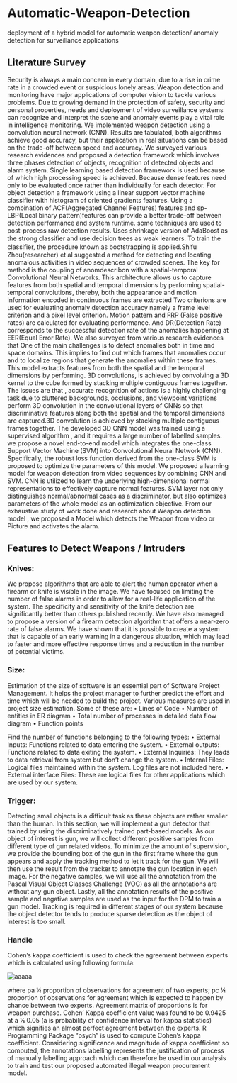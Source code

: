 # Automatic-Weapon-Detection
deployment of a hybrid model for automatic weapon detection/ anomaly detection for surveillance applications

## Literature Survey
Security is always a main concern in every domain, due to a rise in crime rate in a crowded event or suspicious lonely areas. Weapon detection and monitoring have major applications of computer vision to tackle various problems. Due to growing demand in the protection of safety, security and personal properties, needs and deployment of video surveillance systems can recognize and interpret the scene and anomaly events play a vital role in intelligence monitoring. We implemented weapon detection using a convolution neural network (CNN). Results are tabulated, both algorithms achieve good accuracy, but their application in real situations can be based on the trade-off between speed and accuracy. 
We surveyed various research evidences and proposed a detection framework which involves three phases detection of objects, recognition of detected objects and alarm system. Single learning based detection framework is used because of  which high  processing speed is achieved. Because dense features need only to  be  evaluated  once  rather  than individually  for  each  detector.  For object detection a framework using a linear support vector machine  classifier  with  histogram  of  oriented  gradients features. Using a combination of ACF(Aggregated Channel Features)  features  and  sp-  LBP(Local  binary pattern)features  can  provide  a  better  trade-off  between detection  performance  and  system  runtime. some techniques are used to post-process raw detection results.  Uses  shrinkage  version  of  AdaBoost  as  the strong classiﬁer and use decision trees as weak learners. 
To train the classiﬁer, the procedure known as bootstrapping is applied.Shifu Zhou(researcher) et al suggested  a method for detecting  and locating anomalous activities in video sequences of crowded scenes. The key for method is the coupling of anomdescribon with a spatial-temporal Convolutional Neural Networks. This architecture allows us to capture features from both spatial and temporal dimensions by performing spatial-temporal convolutions,  thereby,  both  the  appearance  and  motion information  encoded in continuous  frames are  extracted Two criterions are used for evaluating anomaly detection accuracy namely a frame level criterion and a pixel level criterion. Motion pattern and FRP (False  positive  rates)  are  calculated  for  evaluating performance. And  DR(Detection Rate) corresponds  to the successful  detection  rate  of  the  anomalies  happening  at EER(Equal Error Rate). 
We also surveyed from various research evidences that  One of the main challenges is to detect anomalies both in time and space domains. This implies to find out which frames that anomalies occur and to localize regions that generate the anomalies within these frames. This model  extracts features from  both  the  spatial  and  the  temporal  dimensions  by performing. 3D convolutions, is achieved by convolving a 3D kernel to the cube formed by stacking multiple contiguous frames together. The issues  are that , accurate  recognition of actions  is  a  highly  challenging  task  due  to  cluttered backgrounds, occlusions, and viewpoint variations perform 3D convolution in the convolutional layers of CNNs so that discriminative  features  along  both  the  spatial  and  the temporal  dimensions  are  captured.3D  convolution  is achieved by stacking multiple contiguous frames together. The  developed  3D  CNN  model  was  trained  using  a supervised  algorithm ,  and  it  requires  a large  number of labelled samples. we propose a novel end-to-end model which integrates the one-class Support Vector Machine (SVM) into Convolutional Neural Network (CNN). Specifically, the robust loss function derived from the one-class SVM  is proposed  to optimize  the parameters  of this model. We proposed a learning  model  for  weapon  detection  from video sequences by combining CNN and SVM. CNN is utilized to learn the underlying high-dimensional normal representations to effectively capture normal features. SVM layer  not  only distinguishes  normal/abnormal cases as  a discriminator, but also optimizes parameters of the whole model as an optimization objective.
From our exhaustive study of work done and research about Weapon detection model , we proposed a Model which detects the Weapon from video or Picture and activates the alarm.


## Features to Detect Weapons / Intruders
### Knives: 
We propose algorithms that are able to alert the human operator when a firearm or knife is visible in the image. We have focused on limiting the number of false alarms in order to allow for a real-life application of the system. The specificity and sensitivity of the knife detection are significantly better than others published recently. We have also managed to propose a version of a firearm detection algorithm that offers a near-zero rate of false alarms. We have shown that it is possible to create a system that is capable of an early warning in a dangerous situation, which may lead to faster and more effective response times and a reduction in the number of potential victims.

### Size:
Estimation of the size of software is an essential part of Software Project Management. It helps the project manager to further predict the effort and time which will be needed to build the project. Various measures are used in project size estimation. Some of these are:
•	Lines of Code
•	Number of entities in ER diagram
•	Total number of processes in detailed data flow diagram
•	Function points

Find the number of functions belonging to the following types:
•	External Inputs: Functions related to data entering the system.
•	External outputs: Functions related to data exiting the system.
•	External Inquiries: They leads to data retrieval from system but don’t change the system.
•	Internal Files: Logical files maintained within the system. Log files are not included here.
•	External interface Files: These are logical files for other applications which are used by our system.



### Trigger:
Detecting small objects is a difficult task as these objects are rather smaller than the human. In this section, we will implement a gun detector that trained by using the discriminatively trained part-based models. As our object of interest is gun, we will collect different positive samples from different type of gun related videos. To minimize the amount of supervision, we provide the bounding box of the gun in the first frame where the gun appears and apply the tracking method to let it track for the gun. We will then use the result from the tracker to annotate the gun location in each image. For the negative samples, we will use all the annotation from the Pascal Visual Object Classes Challenge (VOC) as all the annotations are without any gun object. Lastly, all the annotation results of the positive sample and negative samples are used as the input for the DPM to train a gun model. Tracking is required in different stages of our system because the object detector tends to produce sparse detection as the object of interest is too small. 

### Handle
Cohen’s kappa coefficient is used to check the agreement between experts which is calculated using following formula:

![aaaaa](https://user-images.githubusercontent.com/65353861/119645517-bb521a00-be3b-11eb-8683-aa4e9fff1c0c.png)
 
where pa ¼ proportion of observations for agreement of two experts; pc ¼ proportion of observations for agreement which is expected to happen by chance between two experts. Agreement matrix of proportions is for weapon purchase. Cohen’ Kappa coefficient value was found to be 0.9425 at a ¼ 0.05 (a is probability of confidence interval for kappa statistics) which signifies an almost perfect agreement between the experts. R Programming Package “psych” is used to compute Cohen’s kappa coefficient. Considering significance and magnitude of kappa coefficient so computed, the annotations labelling represents the justification of process of manually labelling approach which can therefore be used in our analysis to train and test our proposed automated illegal weapon procurement model.

